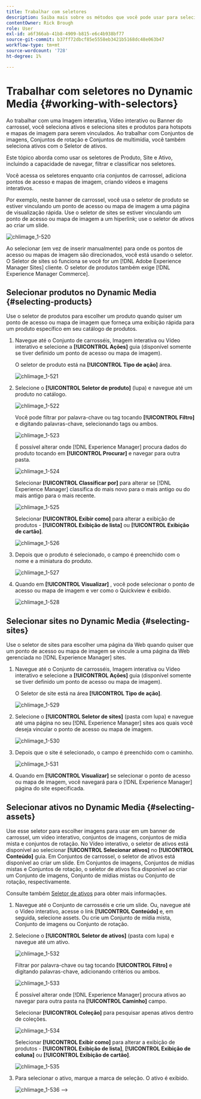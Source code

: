 ```yaml
---
title: Trabalhar com seletores
description: Saiba mais sobre os métodos que você pode usar para selecionar ativos para imagens interativas, vídeos interativos e banners do carrossel no Dynamic Media.
contentOwner: Rick Brough
role: User
exl-id: a6f366ab-41b8-4909-b815-e6c4b938bf77
source-git-commit: b37ff72dbcf85e5558eb3421b5168dc48e063b47
workflow-type: tm+mt
source-wordcount: '728'
ht-degree: 1%

---
```


# Trabalhar com seletores no Dynamic Media {#working-with-selectors}

Ao trabalhar com uma Imagem interativa, Vídeo interativo ou Banner do carrossel, você seleciona ativos e seleciona sites e produtos para hotspots e mapas de imagem para serem vinculados. Ao trabalhar com Conjuntos de imagens, Conjuntos de rotação e Conjuntos de multimídia, você também seleciona ativos com o Seletor de ativos.

Este tópico aborda como usar os seletores de Produto, Site e Ativo, incluindo a capacidade de navegar, filtrar e classificar nos seletores.

Você acessa os seletores enquanto cria conjuntos de carrossel, adiciona pontos de acesso e mapas de imagem, criando vídeos e imagens interativos.

Por exemplo, neste banner de carrossel, você usa o seletor de produto se estiver vinculando um ponto de acesso ou mapa de imagem a uma página de visualização rápida. Use o seletor de sites se estiver vinculando um ponto de acesso ou mapa de imagem a um hiperlink; use o seletor de ativos ao criar um slide.

![chlimage_1-520](assets/chlimage_1-520.png)

Ao selecionar (em vez de inserir manualmente) para onde os pontos de acesso ou mapas de imagem são direcionados, você está usando o seletor. O Seletor de sites só funciona se você for um [!DNL Adobe Experience Manager Sites] cliente. O seletor de produtos também exige [!DNL Experience Manager Commerce].

## Selecionar produtos no Dynamic Media {#selecting-products}

Use o seletor de produtos para escolher um produto quando quiser um ponto de acesso ou mapa de imagem que forneça uma exibição rápida para um produto específico em seu catálogo de produtos.

1. Navegue até o Conjunto de carrosséis, Imagem interativa ou Vídeo interativo e selecione a **[!UICONTROL Ações]** guia (disponível somente se tiver definido um ponto de acesso ou mapa de imagem).

   O seletor de produto está na **[!UICONTROL Tipo de ação]** área.

   ![chlimage_1-521](assets/chlimage_1-521.png)

1. Selecione o **[!UICONTROL Seletor de produto]** (lupa) e navegue até um produto no catálogo.

   ![chlimage_1-522](assets/chlimage_1-522.png)

   Você pode filtrar por palavra-chave ou tag tocando **[!UICONTROL Filtro]** e digitando palavras-chave, selecionando tags ou ambos.

   ![chlimage_1-523](assets/chlimage_1-523.png)

   É possível alterar onde [!DNL Experience Manager] procura dados do produto tocando em **[!UICONTROL Procurar]** e navegar para outra pasta.

   ![chlimage_1-524](assets/chlimage_1-524.png)

   Selecionar **[!UICONTROL Classificar por]** para alterar se [!DNL Experience Manager] classifica do mais novo para o mais antigo ou do mais antigo para o mais recente.

   ![chlimage_1-525](assets/chlimage_1-525.png)

   Selecionar **[!UICONTROL Exibir como]** para alterar a exibição de produtos - **[!UICONTROL Exibição de lista]** ou **[!UICONTROL Exibição de cartão]**.

   ![chlimage_1-526](assets/chlimage_1-526.png)

1. Depois que o produto é selecionado, o campo é preenchido com o nome e a miniatura do produto.

   ![chlimage_1-527](assets/chlimage_1-527.png)

1. Quando em **[!UICONTROL Visualizar]** , você pode selecionar o ponto de acesso ou mapa de imagem e ver como o Quickview é exibido.

   ![chlimage_1-528](assets/chlimage_1-528.png)

## Selecionar sites no Dynamic Media {#selecting-sites}

Use o seletor de sites para escolher uma página da Web quando quiser que um ponto de acesso ou mapa de imagem se vincule a uma página da Web gerenciada no [!DNL Experience Manager] sites.

1. Navegue até o Conjunto de carrosséis, Imagem interativa ou Vídeo interativo e selecione a **[!UICONTROL Ações]** guia (disponível somente se tiver definido um ponto de acesso ou mapa de imagem).

   O Seletor de site está na área **[!UICONTROL Tipo de ação]**.

   ![chlimage_1-529](assets/chlimage_1-529.png)

1. Selecione o **[!UICONTROL Seletor de sites]** (pasta com lupa) e navegue até uma página no seu [!DNL Experience Manager] sites aos quais você deseja vincular o ponto de acesso ou mapa de imagem.

   ![chlimage_1-530](assets/chlimage_1-530.png)

1. Depois que o site é selecionado, o campo é preenchido com o caminho.

   ![chlimage_1-531](assets/chlimage_1-531.png)

1. Quando em **[!UICONTROL Visualizar]** se selecionar o ponto de acesso ou mapa de imagem, você navegará para o [!DNL Experience Manager] página do site especificada.

## Selecionar ativos no Dynamic Media {#selecting-assets}

Use esse seletor para escolher imagens para usar em um banner de carrossel, um vídeo interativo, conjuntos de imagens, conjuntos de mídia mista e conjuntos de rotação. No Vídeo interativo, o seletor de ativos está disponível ao selecionar **[!UICONTROL Selecionar ativos]** no **[!UICONTROL Conteúdo]** guia. Em Conjuntos de carrossel, o seletor de ativos está disponível ao criar um slide. Em Conjuntos de imagens, Conjuntos de mídias mistas e Conjuntos de rotação, o seletor de ativos fica disponível ao criar um Conjunto de imagens, Conjunto de mídias mistas ou Conjunto de rotação, respectivamente.

Consulte também [Seletor de ativos](/help/assets/search-assets.md#asset-selector) para obter mais informações.

1. Navegue até o Conjunto de carrosséis e crie um slide. Ou, navegue até o Vídeo interativo, acesse o link **[!UICONTROL Conteúdo]** e, em seguida, selecione assets. Ou crie um Conjunto de mídia mista, Conjunto de imagens ou Conjunto de rotação.
1. Selecione o **[!UICONTROL Seletor de ativos]** (pasta com lupa) e navegue até um ativo.

   ![chlimage_1-532](assets/chlimage_1-532.png)

   Filtrar por palavra-chave ou tag tocando **[!UICONTROL Filtro]** e digitando palavras-chave, adicionando critérios ou ambos.

   ![chlimage_1-533](assets/chlimage_1-533.png)

   É possível alterar onde [!DNL Experience Manager] procura ativos ao navegar para outra pasta na **[!UICONTROL Caminho]** campo.

   Selecionar **[!UICONTROL Coleção]** para pesquisar apenas ativos dentro de coleções.

   ![chlimage_1-534](assets/chlimage_1-534.png)

   Selecionar **[!UICONTROL Exibir como]** para alterar a exibição de produtos - **[!UICONTROL Exibição de lista]**, **[!UICONTROL Exibição de coluna]** ou **[!UICONTROL Exibição de cartão]**.

   ![chlimage_1-535](assets/chlimage_1-535.png)

1. Para selecionar o ativo, marque a marca de seleção. O ativo é exibido.

   ![chlimage_1-536](assets/chlimage_1-536.png)
—>
